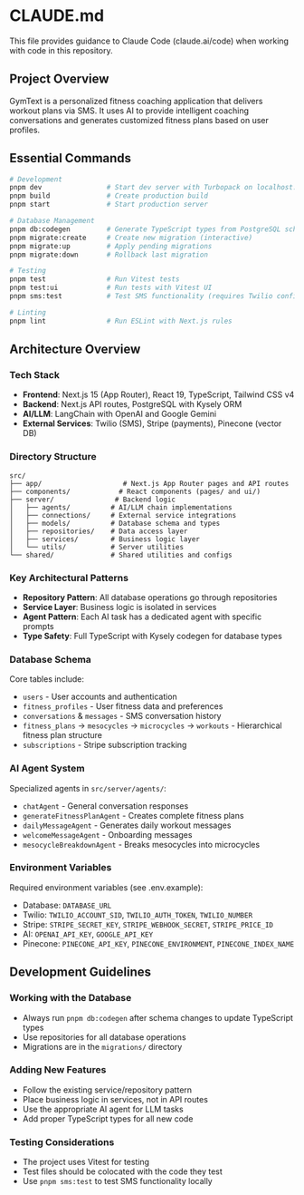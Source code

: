 # CLAUDE.md

This file provides guidance to Claude Code (claude.ai/code) when working with code in this repository.

## Project Overview

GymText is a personalized fitness coaching application that delivers workout plans via SMS. It uses AI to provide intelligent coaching conversations and generates customized fitness plans based on user profiles.

## Essential Commands

```bash
# Development
pnpm dev                # Start dev server with Turbopack on localhost:3000
pnpm build              # Create production build
pnpm start              # Start production server

# Database Management
pnpm db:codegen         # Generate TypeScript types from PostgreSQL schema
pnpm migrate:create     # Create new migration (interactive)
pnpm migrate:up         # Apply pending migrations
pnpm migrate:down       # Rollback last migration

# Testing
pnpm test               # Run Vitest tests
pnpm test:ui            # Run tests with Vitest UI
pnpm sms:test           # Test SMS functionality (requires Twilio config)

# Linting
pnpm lint               # Run ESLint with Next.js rules
```

## Architecture Overview

### Tech Stack
- **Frontend**: Next.js 15 (App Router), React 19, TypeScript, Tailwind CSS v4
- **Backend**: Next.js API routes, PostgreSQL with Kysely ORM
- **AI/LLM**: LangChain with OpenAI and Google Gemini
- **External Services**: Twilio (SMS), Stripe (payments), Pinecone (vector DB)

### Directory Structure
```
src/
├── app/                    # Next.js App Router pages and API routes
├── components/            # React components (pages/ and ui/)
├── server/               # Backend logic
│   ├── agents/          # AI/LLM chain implementations
│   ├── connections/     # External service integrations
│   ├── models/          # Database schema and types
│   ├── repositories/    # Data access layer
│   ├── services/        # Business logic layer
│   └── utils/           # Server utilities
└── shared/              # Shared utilities and configs
```

### Key Architectural Patterns
- **Repository Pattern**: All database operations go through repositories
- **Service Layer**: Business logic is isolated in services
- **Agent Pattern**: Each AI task has a dedicated agent with specific prompts
- **Type Safety**: Full TypeScript with Kysely codegen for database types

### Database Schema
Core tables include:
- `users` - User accounts and authentication
- `fitness_profiles` - User fitness data and preferences  
- `conversations` & `messages` - SMS conversation history
- `fitness_plans` → `mesocycles` → `microcycles` → `workouts` - Hierarchical fitness plan structure
- `subscriptions` - Stripe subscription tracking

### AI Agent System
Specialized agents in `src/server/agents/`:
- `chatAgent` - General conversation responses
- `generateFitnessPlanAgent` - Creates complete fitness plans
- `dailyMessageAgent` - Generates daily workout messages
- `welcomeMessageAgent` - Onboarding messages
- `mesocycleBreakdownAgent` - Breaks mesocycles into microcycles

### Environment Variables
Required environment variables (see .env.example):
- Database: `DATABASE_URL`
- Twilio: `TWILIO_ACCOUNT_SID`, `TWILIO_AUTH_TOKEN`, `TWILIO_NUMBER`
- Stripe: `STRIPE_SECRET_KEY`, `STRIPE_WEBHOOK_SECRET`, `STRIPE_PRICE_ID`
- AI: `OPENAI_API_KEY`, `GOOGLE_API_KEY`
- Pinecone: `PINECONE_API_KEY`, `PINECONE_ENVIRONMENT`, `PINECONE_INDEX_NAME`

## Development Guidelines

### Working with the Database
- Always run `pnpm db:codegen` after schema changes to update TypeScript types
- Use repositories for all database operations
- Migrations are in the `migrations/` directory

### Adding New Features
- Follow the existing service/repository pattern
- Place business logic in services, not in API routes
- Use the appropriate AI agent for LLM tasks
- Add proper TypeScript types for all new code

### Testing Considerations
- The project uses Vitest for testing
- Test files should be colocated with the code they test
- Use `pnpm sms:test` to test SMS functionality locally